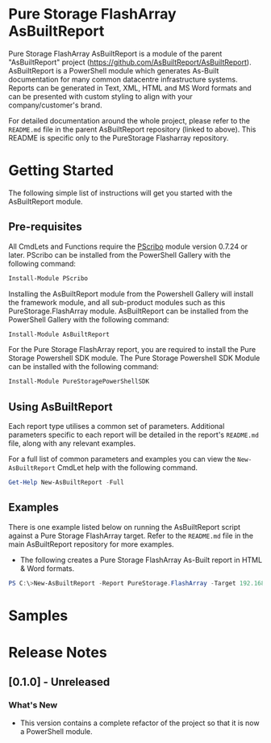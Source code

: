 # Pure Storage FlashArray AsBuiltReport

Pure Storage FlashArray AsBuiltReport is a module of the parent "AsBuiltReport" project (https://github.com/AsBuiltReport/AsBuiltReport). AsBuiltReport is a PowerShell module which generates As-Built documentation for many common datacentre infrastructure systems. Reports can be generated in Text, XML, HTML and MS Word formats and can be presented with custom styling to align with your company/customer's brand.

For detailed documentation around the whole project, please refer to the `README.md` file in the parent AsBuiltReport repository (linked to above). This README is specific only to the PureStorage Flasharray repository.

# Getting Started

The following simple list of instructions will get you started with the AsBuiltReport module.

## Pre-requisites

All CmdLets and Functions require the [PScribo](https://github.com/iainbrighton/PScribo) module version 0.7.24 or later.
PScribo can be installed from the PowerShell Gallery with the following command:

```powershell
Install-Module PScribo
```

Installing the AsBuiltReport module from the Powershell Gallery will install the framework module, and all sub-product modules such as this PureStorage.FlashArray module.
AsBuiltReport can be installed from the PowerShell Gallery with the following command:
```powershell
Install-Module AsBuiltReport
```

For the Pure Storage FlashArray report, you are required to install the Pure Storage Powershell SDK module.
The Pure Storage Powershell SDK Module can be installed with the following command:
```powershell
Install-Module PureStoragePowerShellSDK
```

## Using AsBuiltReport

Each report type utilises a common set of parameters. Additional parameters specific to each report will be detailed in the report's `README.md` file, along with any relevant examples.

For a full list of common parameters and examples you can view the `New-AsBuiltReport` CmdLet help with the following command.

```powershell
Get-Help New-AsBuiltReport -Full
```

## Examples
There is one example listed below on running the AsBuiltReport script against a Pure Storage FlashArray target. Refer to the `README.md` file in the main AsBuiltReport repository for more examples.

- The following creates a Pure Storage FlashArray As-Built report in HTML & Word formats.
```powershell
PS C:\>New-AsBuiltReport -Report PureStorage.FlashArray -Target 192.168.1.100 -Credential (Get-Credential) -Format HTML,Word
```

# Samples


# Release Notes

## [0.1.0] - Unreleased
### What's New

- This version contains a complete refactor of the project so that it is now a PowerShell module.